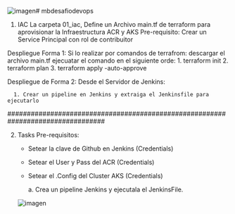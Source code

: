 ![imagen](https://github.com/cloudvipdata/mbdesafiodevops/assets/141878891/a54105e4-42b9-4130-aca8-68f45f94edad)# mbdesafiodevops
1. IAC
   La carpeta 01_iac, Define un Archivo main.tf de terraform para aprovisionar la Infraestructura ACR y AKS
Pre-requisito:
Crear un Service Principal con  rol de contribuitor

Despliegue Forma 1:
   Si lo realizar por comandos de terrafrom: descargar el archivo main.tf
   ejecuatar el comando en el siguiente orde:
      1. terraform init
      2. terraform plan
      3. terraform apply -auto-approve

Despliegue de Forma 2:
   Desde el Servidor de Jenkins:
   
      1. Crear un pipeline en Jenkins y extraiga el Jenkinsfile para ejecutarlo
   
#################################################################################

2. Tasks
   Pre-requisitos:
   - Setear la clave de Github en Jenkins (Credentials)
   - Setear el User y Pass del ACR (Credentials)
   - Setear el .Config del Cluster AKS (Credentials)
  
     a. Crea un pipeline Jenkins y ejecutala el JenkinsFile.
  
   ![imagen](https://github.com/cloudvipdata/mbdesafiodevops/assets/141878891/519489af-fa13-4d52-9e5e-1c4ad3ab5d82)

      
   


      

      
